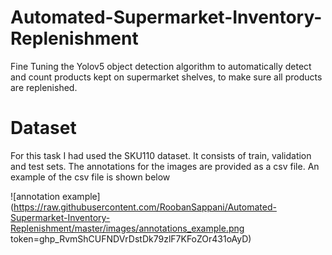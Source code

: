 # Automated-Supermarket-Inventory-Replenishment
Fine Tuning the Yolov5 object detection algorithm to automatically detect and count products kept on supermarket shelves, to make sure all products are replenished.

# Dataset
For this task I had used the SKU110 dataset. It consists of train, validation and test sets. The annotations for the images are provided as a csv file. An example of the csv file is shown below

![annotation example](https://raw.githubusercontent.com/RoobanSappani/Automated-Supermarket-Inventory-Replenishment/master/images/annotations_example.png token=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)
